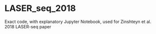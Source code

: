 # LASER_seq_2018
Exact code, with explanatory Jupyter Notebook, used for Zinshteyn et al. 2018 LASER-seq paper
